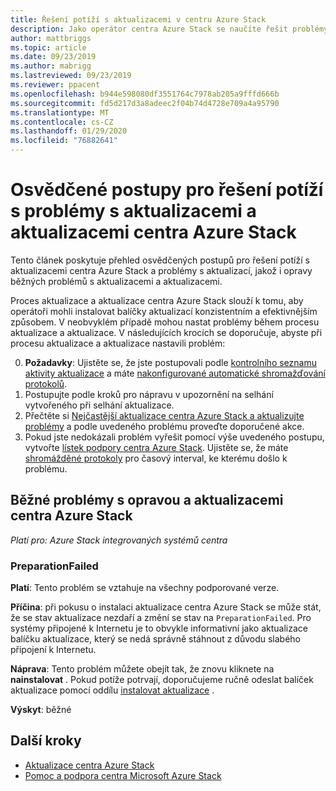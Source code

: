 ```yaml
---
title: Řešení potíží s aktualizacemi v centru Azure Stack
description: Jako operátor centra Azure Stack se naučíte řešit problémy s aktualizací, aby se Azure Stack centrum mohl co nejrychleji vrátit do produkčního prostředí.
author: mattbriggs
ms.topic: article
ms.date: 09/23/2019
ms.author: mabrigg
ms.lastreviewed: 09/23/2019
ms.reviewer: ppacent
ms.openlocfilehash: b944e598080df3551764c7978ab205a9fffd666b
ms.sourcegitcommit: fd5d217d3a8adeec2f04b74d4728e709a4a95790
ms.translationtype: MT
ms.contentlocale: cs-CZ
ms.lasthandoff: 01/29/2020
ms.locfileid: "76882641"
---
```

# <a name="best-practices-for-troubleshooting-azure-stack-hub-patch-and-update-issues"></a>Osvědčené postupy pro řešení potíží s problémy s aktualizacemi a aktualizacemi centra Azure Stack

Tento článek poskytuje přehled osvědčených postupů pro řešení potíží s aktualizacemi centra Azure Stack a problémy s aktualizací, jakož i opravy běžných problémů s aktualizacemi a aktualizacemi.


Proces aktualizace a aktualizace centra Azure Stack slouží k tomu, aby operátoři mohli instalovat balíčky aktualizací konzistentním a efektivnějším způsobem. V neobvyklém případě mohou nastat problémy během procesu aktualizace a aktualizace. V následujících krocích se doporučuje, abyste při procesu aktualizace a aktualizace nastavili problém:

0. **Požadavky**: Ujistěte se, že jste postupovali podle [kontrolního seznamu aktivity aktualizace](release-notes-checklist.md) a máte [nakonfigurované automatické shromažďování protokolů](azure-stack-configure-automatic-diagnostic-log-collection.md).
1. Postupujte podle kroků pro nápravu v upozornění na selhání vytvořeného při selhání aktualizace.
2. Přečtěte si [Nejčastější aktualizace centra Azure Stack a aktualizujte problémy](https://docs.microsoft.com/azure-stack/operator/azure-stack-updates-troubleshoot#Common-azure-stack-hub-patch-and-update-issues) a podle uvedeného problému proveďte doporučené akce.
3. Pokud jste nedokázali problém vyřešit pomocí výše uvedeného postupu, vytvořte [lístek podpory centra Azure Stack](azure-stack-help-and-support-overview.md). Ujistěte se, že máte [shromážděné protokoly](https://docs.microsoft.com/azure-stack/operator/azure-stack-configure-on-demand-diagnostic-log-collection) pro časový interval, ke kterému došlo k problému.

## <a name="common-azure-stack-hub-patch-and-update-issues"></a>Běžné problémy s opravou a aktualizacemi centra Azure Stack

*Platí pro: Azure Stack integrovaných systémů centra*

### <a name="preparationfailed"></a>PreparationFailed

**Platí**: Tento problém se vztahuje na všechny podporované verze.

**Příčina**: při pokusu o instalaci aktualizace centra Azure Stack se může stát, že se stav aktualizace nezdaří a změní se stav na `PreparationFailed`. Pro systémy připojené k Internetu je to obvykle informativní jako aktualizace balíčku aktualizace, který se nedá správně stáhnout z důvodu slabého připojení k Internetu. 

**Náprava**: Tento problém můžete obejít tak, že znovu kliknete na **nainstalovat** . Pokud potíže potrvají, doporučujeme ručně odeslat balíček aktualizace pomocí oddílu [instalovat aktualizace](azure-stack-apply-updates.md?#install-updates-and-monitor-progress) .

**Výskyt**: běžné

## <a name="next-steps"></a>Další kroky

- [Aktualizace centra Azure Stack](azure-stack-updates.md)  
- [Pomoc a podpora centra Microsoft Azure Stack](azure-stack-help-and-support-overview.md)
